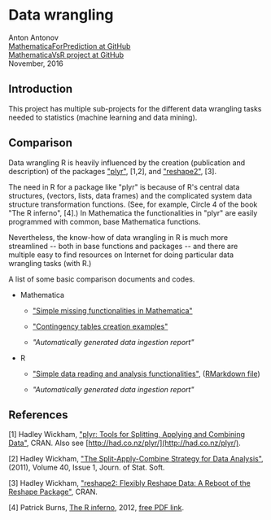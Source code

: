 # Data wrangling
Anton Antonov  
[MathematicaForPrediction at GitHub](https://github.com/antononcube/MathematicaForPrediction)  
[MathematicaVsR project at GitHub](https://github.com/antononcube/MathematicaVsR/tree/master/Projects)  
November, 2016

## Introduction

This project has multiple sub-projects for the different data wrangling tasks needed to statistics (machine learning and data mining).


## Comparison

Data wrangling R is heavily influenced by the creation (publication and description) of the packages ["plyr"](https://cran.r-project.org/web/packages/plyr/index.html), [1,2], and ["reshape2"](https://cran.r-project.org/web/packages/reshape2/index.html), [3].

The need in R for a package like "plyr" is because of R's central data structures, (vectors, lists, data frames) and the complicated system data structure transformation functions. (See, for example, Circle 4 of the book "The R inferno", [4].) In Mathematica the functionalities in "plyr" are easily programmed with common, base Mathematica functions.

Nevertheless, the know-how of data wrangling in R is much more streamlined -- both in base functions and packages -- and there are multiple easy to find resources on Internet for doing particular data wrangling tasks (with R.) 

A list of some basic comparison documents and codes.

- Mathematica

  - ["Simple missing functionalities in Mathematica"](https://github.com/antononcube/MathematicaVsR/blob/master/Projects/DataWrangling/Mathematica/Simple-missing-functionalities.pdf)

  - ["Contingency tables creation examples"](https://github.com/antononcube/MathematicaVsR/blob/master/Projects/DataWrangling/Mathematica/Contingency-tables-creation-examples.md)

  - *"Automatically generated data ingestion report"*

- R

  - ["Simple data reading and analysis functionalities"](https://cdn.rawgit.com/antononcube/MathematicaVsR/master/Projects/DataWrangling/R/SimpleDataReadingAndAnalysisFunctionalities.html), ([RMarkdown file](https://github.com/antononcube/MathematicaVsR/blob/master/Projects/DataWrangling/R/SimpleDataReadingAndAnalysisFunctionalities.Rmd))

  - *"Automatically generated data ingestion report"*

## References

[1] Hadley Wickham, ["plyr: Tools for Splitting, Applying and Combining Data"](https://cran.r-project.org/web/packages/plyr/index.html), CRAN. Also see [http://had.co.nz/plyr/](http://had.co.nz/plyr/).

[2] Hadley Wickham, ["The Split-Apply-Combine Strategy for Data Analysis"](https://www.jstatsoft.org/article/view/v040i01/v40i01.pdf), (2011), Volume 40, Issue 1, Journ. of Stat. Soft.

[3] Hadley Wickham, ["reshape2: Flexibly Reshape Data: A Reboot of the Reshape Package"](https://cran.r-project.org/web/packages/reshape2/index.html), CRAN.

[4] Patrick Burns, [The R inferno](http://www.burns-stat.com/documents/books/the-r-inferno/), 2012, [free PDF link](http://www.burns-stat.com/pages/Tutor/R_inferno.pdf).


